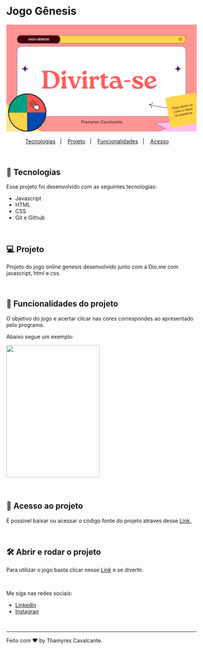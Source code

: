 # Jogo Gênesis 

![Capa ](geral/Capa.png)


<p align="center">
  <a href="#-tecnologias">Tecnologias</a>&nbsp;&nbsp;&nbsp;|&nbsp;&nbsp;&nbsp;
   <a href="#-projeto">Projeto</a>&nbsp;&nbsp;&nbsp;|&nbsp;&nbsp;&nbsp;  
  <a href="#-Layout">Funcionalidades</a>&nbsp;&nbsp;&nbsp;|&nbsp;&nbsp;&nbsp; 
  <a href="#-Documentação">Acesso</a>&nbsp;&nbsp;&nbsp;&nbsp;&nbsp;&nbsp;    
</p>

<br>

## 🚀 Tecnologias

Esse projeto foi desenvolvido com as seguintes tecnologias:
- Javascript
- HTML
- CSS
- Git e Github

<br>

## 💻 Projeto

Projeto do jogo online genesis desenvolvido junto com a Dio.me com javascript, html e css.

<br>

## 🔨 Funcionalidades do projeto

O objetivo do jogo e acertar clicar nas cores correspondes ao apresentado pelo programa.

Abaixo segue um exemplo:

<img width="70%" height="350" src="geral/jogo_genesis.gif"></img>

<br>

## 📁 Acesso ao projeto

É possível baixar ou acessar o código fonte do projeto atraves desse [Link.](https://github.com/Thamyresmya/Jogo-Genesis)


<br>

## 🛠️ Abrir e rodar o projeto

Para utilizar o jogo basta clicar nesse [Link](https://thamyresmya.github.io/Jogo-Genesis/) e se divertir.


<br>

Me siga nas redes sociais:
- [Linkedin](https://www.linkedin.com/in/thamyrescavalcante/)
- [Instagran](https://www.instagram.com/thamyres__cavalcante/)

<br>

---

Feito com ♥ by Thamyres Cavalcante.





